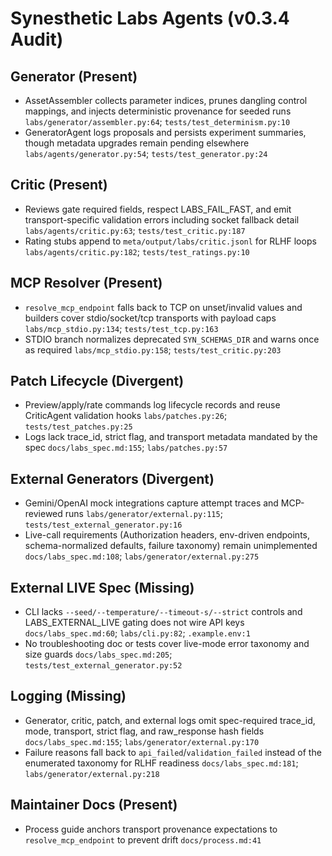 # Synesthetic Labs Agents (v0.3.4 Audit)

## Generator (Present)
- AssetAssembler collects parameter indices, prunes dangling control mappings, and injects deterministic provenance for seeded runs `labs/generator/assembler.py:64`; `tests/test_determinism.py:10`
- GeneratorAgent logs proposals and persists experiment summaries, though metadata upgrades remain pending elsewhere `labs/agents/generator.py:54`; `tests/test_generator.py:24`

## Critic (Present)
- Reviews gate required fields, respect LABS_FAIL_FAST, and emit transport-specific validation errors including socket fallback detail `labs/agents/critic.py:63`; `tests/test_critic.py:187`
- Rating stubs append to `meta/output/labs/critic.jsonl` for RLHF loops `labs/agents/critic.py:182`; `tests/test_ratings.py:10`

## MCP Resolver (Present)
- `resolve_mcp_endpoint` falls back to TCP on unset/invalid values and builders cover stdio/socket/tcp transports with payload caps `labs/mcp_stdio.py:134`; `tests/test_tcp.py:163`
- STDIO branch normalizes deprecated `SYN_SCHEMAS_DIR` and warns once as required `labs/mcp_stdio.py:158`; `tests/test_critic.py:203`

## Patch Lifecycle (Divergent)
- Preview/apply/rate commands log lifecycle records and reuse CriticAgent validation hooks `labs/patches.py:26`; `tests/test_patches.py:25`
- Logs lack trace_id, strict flag, and transport metadata mandated by the spec `docs/labs_spec.md:155`; `labs/patches.py:57`

## External Generators (Divergent)
- Gemini/OpenAI mock integrations capture attempt traces and MCP-reviewed runs `labs/generator/external.py:115`; `tests/test_external_generator.py:16`
- Live-call requirements (Authorization headers, env-driven endpoints, schema-normalized defaults, failure taxonomy) remain unimplemented `docs/labs_spec.md:108`; `labs/generator/external.py:275`

## External LIVE Spec (Missing)
- CLI lacks `--seed/--temperature/--timeout-s/--strict` controls and LABS_EXTERNAL_LIVE gating does not wire API keys `docs/labs_spec.md:60`; `labs/cli.py:82`; `.example.env:1`
- No troubleshooting doc or tests cover live-mode error taxonomy and size guards `docs/labs_spec.md:205`; `tests/test_external_generator.py:52`

## Logging (Missing)
- Generator, critic, patch, and external logs omit spec-required trace_id, mode, transport, strict flag, and raw_response hash fields `docs/labs_spec.md:155`; `labs/generator/external.py:170`
- Failure reasons fall back to `api_failed`/`validation_failed` instead of the enumerated taxonomy for RLHF readiness `docs/labs_spec.md:181`; `labs/generator/external.py:218`

## Maintainer Docs (Present)
- Process guide anchors transport provenance expectations to `resolve_mcp_endpoint` to prevent drift `docs/process.md:41`
